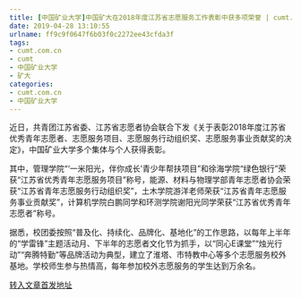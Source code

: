 ```yaml
---
title: [中国矿业大学]中国矿大在2018年度江苏省志愿服务工作表彰中获多项荣誉 | cumt.com.cn
date: 2019-04-28 13:10:55
urlname: ff9c9f0647f6b03f0c2272ee43cfda3f
tags: 
- cumt.com.cn
- cumt
- 中国矿业大学
- 矿大
categories:
- cumt.com.cn
- 中国矿业大学
---
```


近日，共青团江苏省委、江苏省志愿者协会联合下发《关于表彰2018年度江苏省优秀青年志愿者、志愿服务项目、志愿服务行动组织奖、志愿服务事业贡献奖的决定》，中国矿业大学多个集体与个人获得表彰。

其中，管理学院“‘一米阳光，伴你成长’青少年帮扶项目”和徐海学院“绿色银行”荣获“江苏省优秀青年志愿服务项目”称号，能源、材料与物理学部青年志愿者协会荣获“江苏省青年志愿服务行动组织奖”，土木学院游洋老师荣获“江苏省青年志愿服务事业贡献奖”，计算机学院白鹏同学和环测学院谢阳光同学荣获“江苏省优秀青年志愿者”称号。

据悉，校团委按照“普及化、持续化、品牌化、基地化”的工作思路，以每年上半年的“学雷锋”主题活动月、下半年的志愿者文化节为抓手，以“同心E课堂”“烛光行动”“奔腾特勤”等品牌活动为典型，建立了淮塔、市特教中心等多个志愿服务校外基地。学校师生参与热情高，每年参加校外志愿服务的学生达到万余名。

[转入文章首发地址](http://xwzx.cumt.edu.cn/f6/24/c513a521764/page.htm)